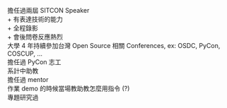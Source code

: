 擔任過兩屆 SITCON Speaker  
    + 有表達技術的能力  
    + 全程錄影  
    + 會後問卷反應熱烈  
大學 4 年持續參加台灣 Open Source 相關 Conferences, ex: OSDC, PyCon, COSCUP, ...  
擔任過 PyCon 志工  
系計中助教  
擔任過 mentor  
作業 demo 的時候當場教助教怎麼用指令 (?)  
專題研究過  
